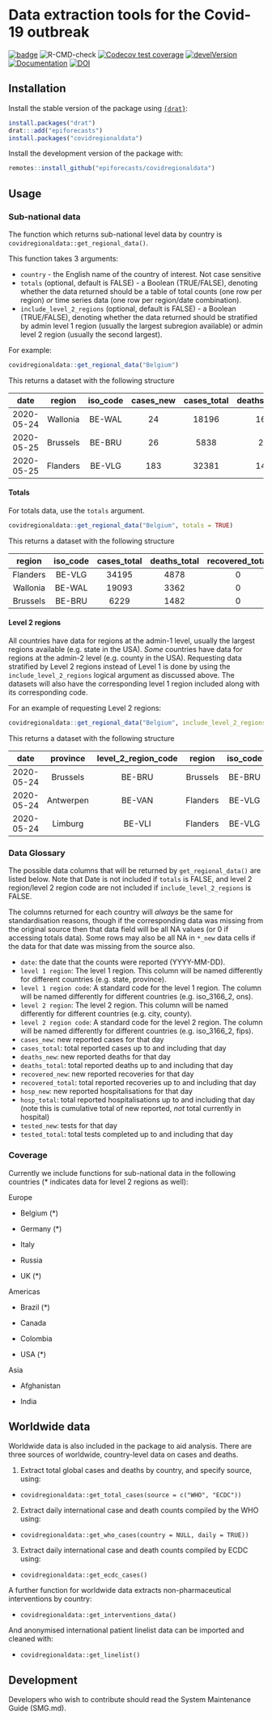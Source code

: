 # Data extraction tools for the Covid-19 outbreak

[![badge](https://img.shields.io/badge/Launch-package-lightblue.svg)](https://mybinder.org/v2/gh/epiforecasts/covidregionaldata/master?urlpath=rstudio)
![R-CMD-check](https://github.com/epiforecasts/covidregionaldata/workflows/R-CMD-check/badge.svg)
[![Codecov test coverage](https://codecov.io/gh/epiforecasts/covidregionaldata/branch/master/graph/badge.svg)](https://codecov.io/gh/epiforecasts/covidregionaldata?branch=master)
[![develVersion](https://img.shields.io/badge/devel%20version-0.3.0-green.svg?style=flat)](https://github.com/epiforecasts/covidregionaldata)
[![Documentation](https://img.shields.io/badge/Package-documentation-lightgrey.svg?style=flat)](https://epiforecasts.io/covidregionaldata)
[![DOI](https://zenodo.org/badge/238177228.svg)](https://zenodo.org/badge/latestdoi/238177228)

## Installation

Install the stable version of the package using
[`{drat}`](https://epiforecasts.io/drat/):

``` r
install.packages("drat")
drat:::add("epiforecasts")
install.packages("covidregionaldata")
```

Install the development version of the package with:

``` r
remotes::install_github("epiforecasts/covidregionaldata")
```

## Usage

### Sub-national data
The function which returns sub-national level data by country is `covidregionaldata::get_regional_data()`.

This function takes 3 arguments:
* `country` - the English name of the country of interest. Not case sensitive
* `totals` (optional, default is FALSE) - a Boolean (TRUE/FALSE), denoting whether the data returned should be a table of total counts (one row per region) _or_ time series data (one row per region/date combination).
* `include_level_2_regions` (optional, default is FALSE) - a Boolean (TRUE/FALSE), denoting whether the data returned should be stratified by admin level 1 region (usually the largest subregion available) or admin level 2 region (usually the second largest). 

For example:
``` r
covidregionaldata::get_regional_data("Belgium")
```
This returns a dataset with the following structure

**date**|**region**|**iso\_code**|**cases\_new**|**cases\_total**|**deaths\_new**|**deaths\_total**|**recovered\_new**|**recovered\_total**|**hosp\_new**|**hosp\_total**|**tested\_new**|**tested\_total**
:-----:|:-----:|:-----:|:-----:|:-----:|:-----:|:-----:|:-----:|:-----:|:-----:|:-----:|:-----:|:-----:
2020-05-24|Wallonia|BE-WAL|24|18196|16|3251|NA|NA|8|5126|NA|NA
2020-05-25|Brussels|BE-BRU|26|5838|2|1421|NA|NA|6|2533|NA|NA
2020-05-25|Flanders|BE-VLG|183|32381|14|4681|NA|NA|29|9334|NA|NA

#### Totals
For totals data, use the `totals` argument.

``` r
covidregionaldata::get_regional_data("Belgium", totals = TRUE)
```
This returns a dataset with the following structure
 
**region**|**iso\_code**|**cases\_total**|**deaths\_total**|**recovered\_total**|**hosp\_total**|**tested\_total**
:-----:|:-----:|:-----:|:-----:|:-----:|:-----:|:-----:
Flanders|BE-VLG|34195|4878|0|9694|0
Wallonia|BE-WAL|19093|3362|0|5321|0
Brussels|BE-BRU|6229|1482|0|2657|0

#### Level 2 regions
All countries have data for regions at the admin-1 level, usually the largest regions available (e.g. state in the USA). *Some* countries have data for regions at the admin-2 level (e.g. county in the USA). Requesting data stratified by Level 2 regions instead of Level 1 is done by using the `include_level_2_regions` logical argument as discussed above. The datasets will also have the corresponding level 1 region included along with its corresponding code. 

For an example of requesting Level 2 regions:
```r
covidregionaldata::get_regional_data("Belgium", include_level_2_regions = TRUE)
```
This returns a dataset with the following structure

**date**|**province**|**level\_2\_region\_code**|**region**|**iso\_code**|**cases\_new**|**cases\_total**|**deaths\_new**|**deaths\_total**|**recovered\_new**|**recovered\_total**|**hosp\_new**|**hosp\_total**|**tested\_new**|**tested\_total**
:-----:|:-----:|:-----:|:-----:|:-----:|:-----:|:-----:|:-----:|:-----:|:-----:|:-----:|:-----:|:-----:|:-----:|:-----:
2020-05-24|Brussels|BE-BRU|Brussels|BE-BRU|7|5812|NA|NA|NA|NA|4|2527|NA|NA
2020-05-24|Antwerpen|BE-VAN|Flanders|BE-VLG|16|7905|NA|NA|NA|NA|5|2510|NA|NA
2020-05-24|Limburg|BE-VLI|Flanders|BE-VLG|14|6126|NA|NA|NA|NA|2|1848|NA|NA


### Data Glossary
The possible data columns that will be returned by `get_regional_data()` are listed below. 
Note that Date is not included if `totals` is FALSE, and level 2 region/level 2 region code are not included if `include_level_2_regions` is FALSE.

The columns returned for each country will _always_ be the same for standardisation reasons, though if the corresponding data was missing from the original source then that data field will be all NA values (or 0 if accessing totals data). Some rows may also be all NA in `*_new` data cells if the data for that date was missing from the source also. 

* `date`: the date that the counts were reported (YYYY-MM-DD).
* `level 1 region`: The level 1 region. This column will be named differently for different countries (e.g. state, province).
* `level 1 region code`: A standard code for the level 1 region. The column will be named differently for different countries (e.g. iso_3166_2, ons).
* `level 2 region`: The level 2 region. This column will be named differently for different countries (e.g. city, county).
* `level 2 region code`: A standard code for the level 2 region. The column will be named differently for different countries (e.g. iso_3166_2, fips).
* `cases_new`: new reported cases for that day
* `cases_total`: total reported cases up to and including that day
* `deaths_new`: new reported deaths for that day
* `deaths_total`: total reported deaths up to and including that day
* `recovered_new`: new reported recoveries for that day
* `recovered_total`: total reported recoveries up to and including that day
* `hosp_new`: new reported hospitalisations for that day
* `hosp_total`: total reported hospitalisations up to and including that day (note this is cumulative total of new reported, _not_ total currently in hospital)
* `tested_new`: tests for that day
* `tested_total`: total tests completed up to and including that day

### Coverage
Currently we include functions for sub-national data in the following countries (* indicates data for level 2 regions as well):

Europe

  +	Belgium (*)

  + Germany (*)

  +	Italy

  + Russia

  + UK (*)


Americas

  + Brazil (*)

  +	Canada

  + Colombia

  + USA (*)


Asia

  + Afghanistan

  + India


## Worldwide data
Worldwide data is also included in the package to aid analysis. There are three sources of worldwide, country-level data on cases and deaths.

1. Extract total global cases and deaths by country, and specify source, using:
  + ```covidregionaldata::get_total_cases(source = c("WHO", "ECDC"))```
2. Extract daily international case and death counts compiled by the WHO using:
  + ```covidregionaldata::get_who_cases(country = NULL, daily = TRUE))```
3. Extract daily international case and death counts compiled by ECDC using:
  + ```covidregionaldata::get_ecdc_cases()```

A further function for worldwide data extracts non-pharmaceutical interventions by country:

* ```covidregionaldata::get_interventions_data()```

And anonymised international patient linelist data can be imported and cleaned with:

* ```covidregionaldata::get_linelist()```


## Development
Developers who wish to contribute should read the System Maintenance Guide (SMG.md).
